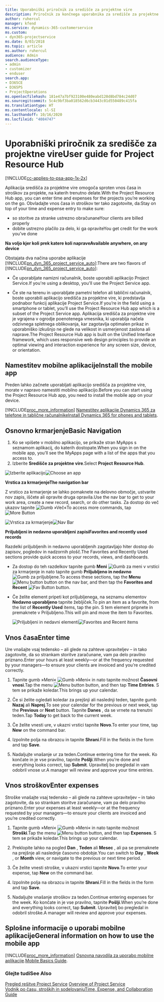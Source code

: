 ```yaml
---
title: Uporabniški priročnik za središče za projektne vire
description: Priročnik za končnega uporabnika za središče za projektne vire za rešitev Project Service
author: ruhercul
manager: kfend
ms.service: dynamics-365-customerservice
ms.custom:
- dyn365-projectservice
ms.date: 8/03/2018
ms.topic: article
ms.author: ruhercul
audience: Admin
search.audienceType:
- admin
- customizer
- enduser
search.app:
- D365CE
- D365PS
- ProjectOperations
ms.openlocfilehash: 181e47a7bf923100e480eabd120d8bd784c24d07
ms.sourcegitcommit: 5c4c9bf3ba018562d6cb3443c01d550489c415fa
ms.translationtype: HT
ms.contentlocale: sl-SI
ms.lasthandoff: 10/16/2020
ms.locfileid: "4084747"
---
```

# <a name="user-guide-for-project-resource-hub"></a><span data-ttu-id="772ac-103">Uporabniški priročnik za središče za projektne vire</span><span class="sxs-lookup"><span data-stu-id="772ac-103">User guide for Project Resource Hub</span></span>

[!INCLUDE[cc-applies-to-psa-app-1x-2x](../includes/cc-applies-to-psa-app-1x-2x.md)]

<span data-ttu-id="772ac-104">Aplikacija središča za projektne vire omogoča sproten vnos časa in stroškov za projekte, na katerih trenutno delate.</span><span class="sxs-lookup"><span data-stu-id="772ac-104">With the Project Resource Hub app, you can enter time and expenses for the projects you’re working on the go.</span></span> <span data-ttu-id="772ac-105">Obvladajte vnos časa in stroškov ter tako zagotovite, da:</span><span class="sxs-lookup"><span data-stu-id="772ac-105">Stay on top of your time and expense entry to make sure:</span></span>

- <span data-ttu-id="772ac-106">so storitve za stranke ustrezno obračunane</span><span class="sxs-lookup"><span data-stu-id="772ac-106">Your clients are billed properly</span></span>
- <span data-ttu-id="772ac-107">dobite ustrezno plačilo za delo, ki ga opravite</span><span class="sxs-lookup"><span data-stu-id="772ac-107">You get credit for the work you’ve done</span></span>

<span data-ttu-id="772ac-108">**Na voljo kjer koli prek katere koli naprave**</span><span class="sxs-lookup"><span data-stu-id="772ac-108">**Available anywhere, on any device**</span></span>

<span data-ttu-id="772ac-109">Obstajata dva načina uporabe aplikacije [!INCLUDE[pn_dyn_365_project_service_auto](../includes/pn-dyn-365-project-service-auto.md)]:</span><span class="sxs-lookup"><span data-stu-id="772ac-109">There are two flavors of [!INCLUDE[pn_dyn_365_project_service_auto](../includes/pn-dyn-365-project-service-auto.md)]:</span></span> 

- <span data-ttu-id="772ac-110">Če uporabljate namizni računalnik, boste uporabili aplikacijo Project Service.</span><span class="sxs-lookup"><span data-stu-id="772ac-110">If you're using a desktop, you'll use the Project Service app.</span></span> 

- <span data-ttu-id="772ac-111">Če ste na terenu in uporabljate pametni telefon ali tablični računalnik, boste uporabili aplikacijo središča za projektne vire, ki predstavlja podnabor funkcij aplikacije Project Service.</span><span class="sxs-lookup"><span data-stu-id="772ac-111">If you’re in the field using a smartphone or tablet, you’ll use the Project Resource Hub app which is a subset of the Project Service  app.</span></span> <span data-ttu-id="772ac-112">Aplikacija središča za projektne vire je vgrajena v ogrodje poenotenega vmesnika, ki uporablja načela odzivnega spletnega oblikovanja, kar zagotavlja optimalen prikaz in uporabniško izkušnjo ne glede na velikost in usmerjenost zaslona ali naprave.</span><span class="sxs-lookup"><span data-stu-id="772ac-112">The Project Resource Hub app is built on the Unified Interface framework, which uses responsive web design principles to provide an optimal viewing and interaction experience for any screen size, device, or orientation.</span></span> 


## <a name="install-the-mobile-app"></a><span data-ttu-id="772ac-113">Namestitev mobilne aplikacije</span><span class="sxs-lookup"><span data-stu-id="772ac-113">Install the mobile app</span></span>
<span data-ttu-id="772ac-114">Preden lahko začnete uporabljati aplikacijo središča za projektne vire, morate v napravo namestiti mobilno aplikacijo.</span><span class="sxs-lookup"><span data-stu-id="772ac-114">Before you can start using the Project Resource Hub app, you need to install the mobile app on your device.</span></span> 

[!INCLUDE[proc_more_information](../includes/proc-more-information.md)] <span data-ttu-id="772ac-115">[Namestitev aplikacije Dynamics 365 za telefone in tablične računalnike](https://docs.microsoft.com/dynamics365/mobile-app/install-dynamics-365-for-phones-and-tablets)</span><span class="sxs-lookup"><span data-stu-id="772ac-115">[Install Dynamics 365 for phones and tablets](https://docs.microsoft.com/dynamics365/mobile-app/install-dynamics-365-for-phones-and-tablets).</span></span>

## <a name="basic-navigation"></a><span data-ttu-id="772ac-116">Osnovno krmarjenje</span><span class="sxs-lookup"><span data-stu-id="772ac-116">Basic Navigation</span></span>
1.  <span data-ttu-id="772ac-117">Ko se vpišete v mobilno aplikacijo, se prikaže stran MyApps s seznamom aplikacij, do katerih dostopate.</span><span class="sxs-lookup"><span data-stu-id="772ac-117">When you sign in on the mobile app, you’ll see the MyApps page with a list of the apps that you access to.</span></span> 
2.  <span data-ttu-id="772ac-118">Izberite **Središče za projektne vire**.</span><span class="sxs-lookup"><span data-stu-id="772ac-118">Select **Project Resource Hub**.</span></span>

<span data-ttu-id="772ac-119">![Izberite aplikacijo](media/chooseApp_1.png "Izberite aplikacijo")</span><span class="sxs-lookup"><span data-stu-id="772ac-119">![Choose an app](media/chooseApp_1.png "Choose an app")</span></span>

<span data-ttu-id="772ac-120">**Vrstica za krmarjenje**</span><span class="sxs-lookup"><span data-stu-id="772ac-120">**The navigation bar**</span></span>

<span data-ttu-id="772ac-121">Z vrstico za krmarjenje se lahko pomaknete na delovno območje, ustvarite nov zapis, iščete ali opravite druga opravila.</span><span class="sxs-lookup"><span data-stu-id="772ac-121">Use the nav bar to get to your work area, create a new record, search, or do other tasks.</span></span> <span data-ttu-id="772ac-122">Za dostop do več ukazov tapnite ![Gumb »Več«](media/MoreButton.png "Gumb »Več«")</span><span class="sxs-lookup"><span data-stu-id="772ac-122">To access more commands, tap ![More Button](media/MoreButton.png "More Button")</span></span>

<span data-ttu-id="772ac-123">![Vrstica za krmarjenje](media/NavBar_2.png "Vrstica za krmarjenje")</span><span class="sxs-lookup"><span data-stu-id="772ac-123">![Nav Bar](media/NavBar_2.png "Nav Bar")</span></span>

<span data-ttu-id="772ac-124">**Priljubljeni in nedavno uporabljeni zapisi**</span><span class="sxs-lookup"><span data-stu-id="772ac-124">**Favorites and recently used records**</span></span>

<span data-ttu-id="772ac-125">Razdelki priljubljenih in nedavno uporabljenih zagotavljajo hiter dostop do zapisov, pogledov in nadzornih plošč.</span><span class="sxs-lookup"><span data-stu-id="772ac-125">The Favorites and Recently Used sections provide quick access to your records, views, and dashboards.</span></span> 

- <span data-ttu-id="772ac-126">Za dostop do teh razdelkov tapnite gumb **Meni** ![Gumb za meni](media/MenuButton.png "Gumb za meni") v vrstici za krmarjenje in nato tapnite gumb **Priljubljeno in nedavno** ![Gumb za priljubljene](media/FavButton.png "Gumb priljubljenih").</span><span class="sxs-lookup"><span data-stu-id="772ac-126">To access these sections, tap the **Menu** ![Menu button](media/MenuButton.png "Menu button") button on the nav bar, and then tap the **Favorites and Recent** ![Fav Button](media/FavButton.png "Fav Button") button.</span></span>

- <span data-ttu-id="772ac-127">Če želite element pripeti kot priljubljenega, na seznamu elementov **Nedavno uporabljeno** tapnite žebljiček.</span><span class="sxs-lookup"><span data-stu-id="772ac-127">To pin an item as a favorite, from the list of **Recently Used** items, tap the pin.</span></span> <span data-ttu-id="772ac-128">S tem element pripnete in premaknete v Priljubljeno.</span><span class="sxs-lookup"><span data-stu-id="772ac-128">This will pin and move the item to Favorites.</span></span>

  <span data-ttu-id="772ac-129">![Priljubljeni in nedavni elementi](media/Favs_3.png "Priljubljeni in nedavni elementi")</span><span class="sxs-lookup"><span data-stu-id="772ac-129">![Favorites and Recent items](media/Favs_3.png "Favorites and Recent items")</span></span>
 
## <a name="enter-time"></a><span data-ttu-id="772ac-130">Vnos časa</span><span class="sxs-lookup"><span data-stu-id="772ac-130">Enter time</span></span>
<span data-ttu-id="772ac-131">Ure vnašajte vsaj tedensko – ali glede na zahteve upraviteljev – in tako zagotovite, da so strankam storitve zaračunane, vam pa delo pravilno priznano.</span><span class="sxs-lookup"><span data-stu-id="772ac-131">Enter your hours at least weekly—or at the frequency requested by your managers—to ensure your clients are invoiced and you’re credited correctly.</span></span>

1. <span data-ttu-id="772ac-132">Tapnite gumb »Meni« ![Gumb »Meni«](media/MenuButton.png "Gumb za meni") in nato tapnite možnost **Časovni vnosi**.</span><span class="sxs-lookup"><span data-stu-id="772ac-132">Tap the menu ![Menu button](media/MenuButton.png "Menu button") button, and then tap **Time Entries**.</span></span> <span data-ttu-id="772ac-133">S tem se prikaže koledar.</span><span class="sxs-lookup"><span data-stu-id="772ac-133">This brings up your calendar.</span></span>

2. <span data-ttu-id="772ac-134">Če si želite ogledati koledar za prejšnji ali naslednji teden, tapnite gumb **Nazaj** ali **Naprej**.</span><span class="sxs-lookup"><span data-stu-id="772ac-134">To see your calendar for the previous or next week, tap the **Previous** or **Next** button.</span></span> <span data-ttu-id="772ac-135">Tapnite **Danes** , da se vrnete na trenutni teden.</span><span class="sxs-lookup"><span data-stu-id="772ac-135">Tap **Today** to get back to the current week.</span></span>

3. <span data-ttu-id="772ac-136">Če želite vnesti ure, v ukazni vrstici tapnite **Novo**.</span><span class="sxs-lookup"><span data-stu-id="772ac-136">To enter your time, tap **New** on the command bar.</span></span> 

4. <span data-ttu-id="772ac-137">Izpolnite polja na obrazcu in tapnite **Shrani**.</span><span class="sxs-lookup"><span data-stu-id="772ac-137">Fill in the fields in the form and tap **Save**.</span></span>

5. <span data-ttu-id="772ac-138">Nadaljujte vnašanje ur za teden.</span><span class="sxs-lookup"><span data-stu-id="772ac-138">Continue entering time for the week.</span></span> <span data-ttu-id="772ac-139">Ko končate in je vse pravilno, tapnite **Pošlji**.</span><span class="sxs-lookup"><span data-stu-id="772ac-139">When you’re done and everything looks correct, tap **Submit**.</span></span> <span data-ttu-id="772ac-140">Upravitelj bo pregledal in vam odobril vnose ur.</span><span class="sxs-lookup"><span data-stu-id="772ac-140">A manager will review and approve your time entries.</span></span>

## <a name="enter-expenses"></a><span data-ttu-id="772ac-141">Vnos stroškov</span><span class="sxs-lookup"><span data-stu-id="772ac-141">Enter expenses</span></span> 
<span data-ttu-id="772ac-142">Stroške vnašajte vsaj tedensko – ali glede na zahteve upraviteljev – in tako zagotovite, da so strankam storitve zaračunane, vam pa delo pravilno priznano.</span><span class="sxs-lookup"><span data-stu-id="772ac-142">Enter your expenses at least weekly—or at the frequency requested by your managers—to ensure your clients are invoiced and you’re credited correctly.</span></span>

1. <span data-ttu-id="772ac-143">Tapnite gumb »Meni« ![Gumb »Meni«](media/MenuButton.png "Gumb za meni") in nato tapnite možnost **Stroški**.</span><span class="sxs-lookup"><span data-stu-id="772ac-143">Tap the menu ![Menu button](media/MenuButton.png "Menu button") button, and then tap **Expenses**.</span></span> <span data-ttu-id="772ac-144">S tem se prikaže koledar.</span><span class="sxs-lookup"><span data-stu-id="772ac-144">This brings up your calendar.</span></span>

2. <span data-ttu-id="772ac-145">Preklopite lahko na pogled **Dan** , **Teden** ali **Mesec** , ali pa se premaknete na prejšnje ali naslednje časovno obdobje.</span><span class="sxs-lookup"><span data-stu-id="772ac-145">You can switch to **Day** , **Week** , or **Month** view, or navigate to the previous or next time period.</span></span> 

3. <span data-ttu-id="772ac-146">Če želite vnesti stroške, v ukazni vrstici tapnite **Novo**.</span><span class="sxs-lookup"><span data-stu-id="772ac-146">To enter your expense, tap **New** on the command bar.</span></span> 

4. <span data-ttu-id="772ac-147">Izpolnite polja na obrazcu in tapnite **Shrani**.</span><span class="sxs-lookup"><span data-stu-id="772ac-147">Fill in the fields in the form and tap **Save**.</span></span>

5. <span data-ttu-id="772ac-148">Nadaljujte vnašanje stroškov za teden.</span><span class="sxs-lookup"><span data-stu-id="772ac-148">Continue entering expenses for the week.</span></span> <span data-ttu-id="772ac-149">Ko končate in je vse pravilno, tapnite **Pošlji**.</span><span class="sxs-lookup"><span data-stu-id="772ac-149">When you’re done and everything looks correct, tap **Submit**.</span></span> <span data-ttu-id="772ac-150">Upravitelj bo pregledal in odobril stroške.</span><span class="sxs-lookup"><span data-stu-id="772ac-150">A manager will review and approve your expenses.</span></span>

## <a name="general-information-on-how-to-use-the-mobile-app"></a><span data-ttu-id="772ac-151">Splošne informacije o uporabi mobilne aplikacije</span><span class="sxs-lookup"><span data-stu-id="772ac-151">General information on how to use the mobile app</span></span> 
[!INCLUDE[proc_more_information](../includes/proc-more-information.md)] <span data-ttu-id="772ac-152">[Osnovna navodila za uporabo mobilne aplikacije](https://docs.microsoft.com/dynamics365/mobile-app/dynamics-365-phones-tablets-users-guide).</span><span class="sxs-lookup"><span data-stu-id="772ac-152">[Mobile Basics Guide](https://docs.microsoft.com/dynamics365/mobile-app/dynamics-365-phones-tablets-users-guide).</span></span>

### <a name="see-also"></a><span data-ttu-id="772ac-153">Glejte tudi</span><span class="sxs-lookup"><span data-stu-id="772ac-153">See Also</span></span>  
 <span data-ttu-id="772ac-154">[Pregled rešitve Project Service](../psa/overview.md) </span><span class="sxs-lookup"><span data-stu-id="772ac-154">[Overview of Project Service](../psa/overview.md) </span></span>  
 [<span data-ttu-id="772ac-155">Vodnik po času, stroških in sodelovanju</span><span class="sxs-lookup"><span data-stu-id="772ac-155">Time, Expense, and Collaboration Guide</span></span>](../psa/time-expense-collaboration-guide.md)   
 
